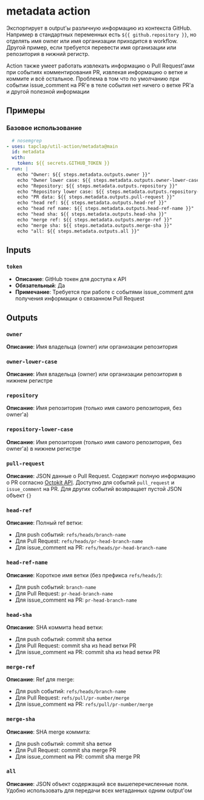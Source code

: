 # metadata action

Экспортирует в output'ы различную информацию из контекста GitHub. Например в стандартных переменных есть `${{ github.repository }}`, но отделять имя owner или имя организации приходится в workflow. Другой пример, если требуется перевести имя организации или репозитория в нижний регистр.

Action также умеет работать извлекать информацию о Pull Request'ами при событиях комментирования PR, извлекая информацию о ветке и коммите и всё остальное. Проблема в том что по умолчанию при событии issue_comment на PR'е в теле события нет ничего о ветке PR'а и другой полезной информации

## Примеры

### Базовое использование
```yaml
  # nosemgrep
- uses: tapclap/util-action/metadata@main
  id: metadata
  with:
    token: ${{ secrets.GITHUB_TOKEN }}
- run: |
    echo "Owner: ${{ steps.metadata.outputs.owner }}"
    echo "Owner lower case: ${{ steps.metadata.outputs.owner-lower-case }}"
    echo "Repository: ${{ steps.metadata.outputs.repository }}"
    echo "Repository lower case: ${{ steps.metadata.outputs.repository-lower-case }}"
    echo "PR data: ${{ steps.metadata.outputs.pull-request }}"
    echo "head ref: ${{ steps.metadata.outputs.head-ref }}"
    echo "head ref name: ${{ steps.metadata.outputs.head-ref-name }}"
    echo "head sha: ${{ steps.metadata.outputs.head-sha }}"
    echo "merge ref: ${{ steps.metadata.outputs.merge-ref }}"
    echo "merge sha: ${{ steps.metadata.outputs.merge-sha }}"
    echo "all: ${{ steps.metadata.outputs.all }}"
```


## Inputs

### `token`
- **Описание**: GitHub токен для доступа к API
- **Обязательный**: Да
- **Примечание**: Требуется при работе с событями issue_сomment для получения информации о связанном Pull Request

## Outputs

### `owner`
**Описание**: Имя владельца (owner) или организации репозитория

### `owner-lower-case`
**Описание**: Имя владельца (owner) или организации репозитория в нижнем регистре

### `repository`
**Описание**: Имя репозитория (только имя самого репозитория, без owner'а)

### `repository-lower-case`
**Описание**: Имя репозитория (только имя самого репозитория, без owner'а) в нижнем регистре

### `pull-request`
**Описание**: JSON данные о Pull Request. Содержит полную информацию о PR согласно [Octokit API](https://octokit.github.io/rest.js/v22/#pulls-get). Доступно для событий `pull_request` и `issue_comment` на PR. Для других событий возвращает пустой JSON объект `{}`

### `head-ref`
**Описание**: Полный ref ветки:
- Для push событий: `refs/heads/branch-name`
- Для Pull Request: `refs/heads/pr-head-branch-name`
- Для issue_comment на PR: `refs/heads/pr-head-branch-name`

### `head-ref-name`
**Описание**: Короткое имя ветки (без префикса `refs/heads/`):
- Для push событий: `branch-name`
- Для Pull Request: `pr-head-branch-name`
- Для issue_comment на PR: `pr-head-branch-name`

### `head-sha`
**Описание**: SHA коммита head ветки:
- Для push событий: commit sha ветки
- Для Pull Request: commit sha из head ветки PR
- Для issue_comment на PR: commit sha из head ветки PR

### `merge-ref`
**Описание**: Ref для merge:
- Для push событий: `refs/heads/branch-name`
- Для Pull Request: `refs/pull/pr-number/merge`
- Для issue_comment на PR: `refs/pull/pr-number/merge`

### `merge-sha`
**Описание**: SHA merge коммита:
- Для push событий: commit sha ветки
- Для Pull Request: commit sha merge PR
- Для issue_comment на PR: commit sha merge PR

### `all`
**Описание**: JSON объект содержащий все вышеперечисленные поля. Удобно использовать для передачи всех метаданных одним output'ом